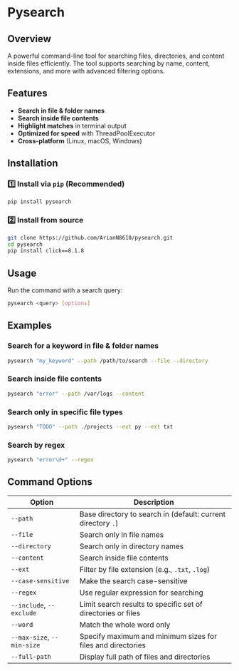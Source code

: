 # Pysearch

## Overview

A powerful command-line tool for searching files, directories, and content inside files efficiently. The tool supports searching by name, content, extensions, and more with advanced filtering options.

## Features

* **Search in file & folder names**
* **Search inside file contents**
* **Highlight matches** in terminal output
* **Optimized for speed** with ThreadPoolExecutor
* **Cross-platform** (Linux, macOS, Windows)

## Installation

### **1️⃣ Install via `pip` (Recommended)**

```sh
pip install pysearch
```

### **2️⃣ Install from source**

```sh
git clone https://github.com/ArianN8610/pysearch.git
cd pysearch
pip install click==8.1.8
```

## Usage

Run the command with a search query:
```sh
pysearch <query> [options]
```

## Examples

### Search for a keyword in file & folder names

```sh
pysearch "my_keyword" --path /path/to/search --file --directory
```

### Search inside file contents

```sh
pysearch "error" --path /var/logs --content
```

### Search only in specific file types

```sh
pysearch "TODO" --path ./projects --ext py --ext txt
```

### Search by regex

```sh
pysearch "error\d+" --regex
```

## Command Options

| Option                     | Description                                                  |
|----------------------------|--------------------------------------------------------------|
| `--path`                   | Base directory to search in (default: current directory `.`) |
| `--file`                   | Search only in file names                                    |
| `--directory`              | Search only in directory names                               |
| `--content`                | Search inside file contents                                  |
| `--ext`                    | Filter by file extension (e.g., `.txt`, `.log`)              |
| `--case-sensitive`         | Make the search case-sensitive                               |
| `--regex`                  | Use regular expression for searching                         |
| `--include`, `--exclude`   | Limit search results to specific set of directories or files |
| `--word`                   | Match the whole word only                                    |
| `--max-size`, `--min-size` | Specify maximum and minimum sizes for files and directories  |
| `--full-path`              | Display full path of files and directories                   |

